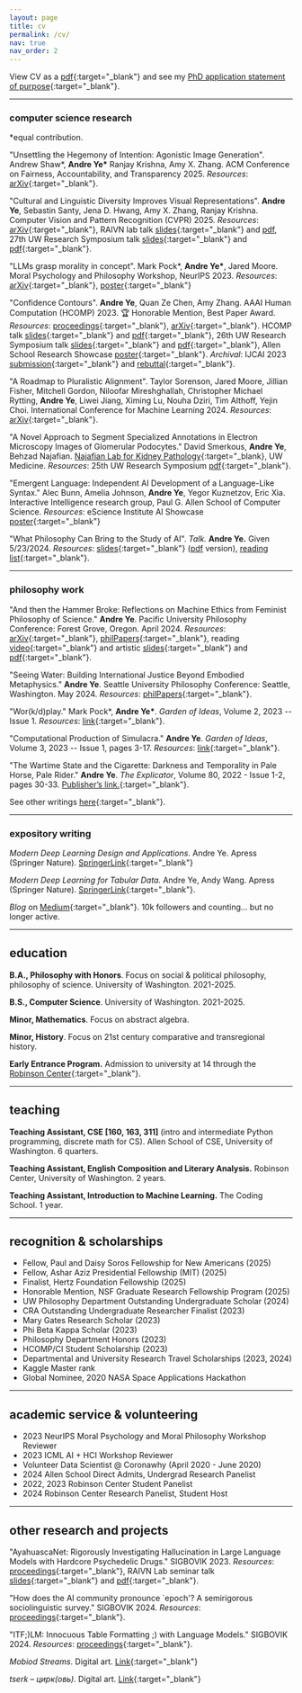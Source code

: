 ```yaml
---
layout: page
title: cv
permalink: /cv/
nav: true
nav_order: 2
---
```


View CV as a [pdf](/assets/pdf/Ye%20Resume%20Public.pdf){:target="_blank"} and see my [PhD application statement of purpose](/assets/pdf/phd-sop.pdf){:target="_blank"}.

---

### computer science research

*equal contribution.



"Unsettling the Hegemony of Intention: Agonistic Image Generation".
Andrew Shaw\*, **Andre Ye\*** Ranjay Krishna, Amy X. Zhang.
ACM Conference on Fairness, Accountability, and Transparency 2025.
*Resources*:
[arXiv](https://arxiv.org/abs/2502.15242){:target="_blank"}.

"Cultural and Linguistic Diversity Improves Visual Representations". 
**Andre Ye**, Sebastin Santy, Jena D. Hwang, Amy X. Zhang, Ranjay Krishna.
Computer Vision and Pattern Recognition (CVPR) 2025.
*Resources*:
[arXiv](https://arxiv.org/abs/2310.14356){:target="_blank"},
RAIVN lab talk [slides](https://docs.google.com/presentation/d/10c61-Nep6oZuO1l7jStpekaF1E4vfnpVpXPx-bxpPTg/edit?usp=sharing){:target="_blank"} and [pdf](/assets/pdf/RAIVN-presentation-11_28.pdf),
27th UW Research Symposium talk [slides](https://docs.google.com/presentation/d/15-6LxTeyhR1u4dJRnWlc0xLfYlBts5MbvXkjqCeX1iQ/edit?usp=sharing){:target="_blank"} and [pdf](/assets/pdf/URS%20-%20Cultural%20Relativity.pdf){:target="_blank"}.

"LLMs grasp morality in concept". 
Mark Pock*, **Andre Ye\***, Jared Moore.
Moral Psychology and Philosophy Workshop, NeurIPS 2023.
*Resources*:
[arXiv](https://arxiv.org/abs/2311.02294){:target="_blank"},
[poster](/assets/pdf/neurips-model-meaning-final.pdf){:target="_blank"}

"Confidence Contours".
**Andre Ye**, Quan Ze Chen, Amy Zhang.
AAAI Human Computation (HCOMP) 2023.
🏆 Honorable Mention, Best Paper Award.
*Resources*:
[proceedings](https://ojs.aaai.org/index.php/HCOMP/article/view/27559){:target="_blank"},
[arXiv](https://arxiv.org/abs/2308.07528){:target="_blank"}.
HCOMP talk [slides](https://docs.google.com/presentation/d/1e6VEJRU2SGr-0wFi85ZeyMlNQYvyw8ct5mxSrlU9hZQ/edit?usp=sharing){:target="_blank"} and [pdf](/assets/pdf/HCOMP-Presentation.pdf){:target="_blank"},
26th UW Research Symposium talk [slides](https://docs.google.com/presentation/d/17qrow18og678_tatb9ZtHjlaAQlSHnHcFnQ_k4DXO9c/edit?usp=sharing){:target="_blank"} and [pdf](/assets/pdf/urp_confidence_contours.pdf){:target="_blank"},
Allen School Research Showcase [poster](/assets/pdf/confidence_contours_research_showcase.pdf){:target="_blank"}.
*Archival*:
IJCAI 2023 [submission](/assets/pdf/ijcai_confidence_contours_submission.pdf){:target="_blank"} and [rebuttal](/assets/pdf/ijcai_confidence_contours_rebuttal.pdf){:target="_blank"}.

"A Roadmap to Pluralistic Alignment".
Taylor Sorenson, Jared Moore, Jillian Fisher, Mitchell Gordon, Niloofar Mireshghallah, Christopher Michael Rytting, **Andre Ye**, Liwei Jiang, Ximing Lu, Nouha Dziri, Tim Althoff, Yejin Choi.
International Conference for Machine Learning 2024.
*Resources*:
[arXiv](https://arxiv.org/abs/2402.05070){:target="_blank"}.

"A Novel Approach to Segment Specialized Annotations in Electron Microscopy Images of Glomerular Podocytes."
David Smerkous, **Andre Ye**, Behzad Najafian.
[Najafian Lab for Kidney Pathology](https://dlmp.uw.edu/research-labs/najafian){:target="_blank}, UW Medicine.
*Resources*:
25th UW Research Symposium [pdf](/assets/pdf/podocyte_seg.pdf){:target="_blank"}.

"Emergent Language: Independent AI Development of a Language-Like Syntax."
Alec Bunn, Amelia Johnson, **Andre Ye**, Yegor Kuznetzov, Eric Xia.
Interactive Intelligence research group, Paul G. Allen School of Computer Science.
*Resources*:
eScience Institute AI Showcase [poster](/assets/pdf/emergent_language.pdf){:target="_blank"}

"What Philosophy Can Bring to the Study of AI". *Talk.* **Andre Ye.** Given 5/23/2024.
*Resources*:
[slides](https://docs.google.com/presentation/d/1WIepD1SvyePmvww6u2t2AkHGSH_dGH9ErZNrxn6fA1Q/edit#slide=id.p){:target="_blank"} ([pdf](/assets/pdf/Ranjay%20Group%20-%20Philosophy%20x%20AI.pdf) version), [reading list](https://docs.google.com/document/d/1YUB32IRPXfx4Z5jvbeVPOrM1ov6WwcM0hAZUyt0hXy0/edit){:target="_blank"}.

---

### philosophy work



"And then the Hammer Broke: Reflections on Machine Ethics from Feminist Philosophy of Science."
**Andre Ye**.
Pacific University Philosophy Conference: Forest Grove, Oregon. April 2024.
*Resources*:
[arXiv](https://arxiv.org/abs/2403.05805){:target="_blank"},
[philPapers](https://philpapers.org/rec/YEATTV){:target="_blank"},
reading [video](https://youtu.be/Rob_OLoSZ64){:target="_blank"} and artistic [slides](https://docs.google.com/presentation/d/1PrUgoPwqw0bPweM-l57m1kGAEQz5JsZGPCykjq1N5cI/edit?usp=sharing){:target="_blank"} and [pdf](/assets/pdf/PacU%20Phil%20Conference%20Presentation.pdf){:target="_blank"}.

"Seeing Water: Building International Justice Beyond Embodied Metaphysics."
**Andre Ye**.
Seattle University Philosophy Conference: Seattle, Washington. May 2024.
*Resources*:
[philPapers](https://philpapers.org/rec/YESWBR){:target="_blank"}.

"Wor(k/d)play."
Mark Pock*, **Andre Ye\***.
*Garden of Ideas*, Volume 2, 2023 -- Issue 1.
*Resources*:
[link](/writing/files/workdplay.pdf){:target="_blank"}.


"Computational Production of Simulacra."
**Andre Ye**.
*Garden of Ideas*, Volume 3, 2023 -- Issue 1, pages 3-17.
*Resources*:
[link](/assets/pdf/garden-of-ideas-1-17.pdf){:target="_blank"}.

"The Wartime State and the Cigarette: Darkness and Temporality in Pale Horse, Pale Rider."
**Andre Ye**.
*The Explicator*, Volume 80, 2022 - Issue 1-2, pages 30-33.
[Publisher’s link.](https://www.tandfonline.com/doi/full/10.1080/00144940.2022.2063706){:target="_blank"}.

See other writings [here](https://andre-ye.github.io/writing/philosophy){:target="_blank"}.

---

### expository writing



*Modern Deep Learning Design and Applications*.
Andre Ye.
Apress (Springer Nature).
[SpringerLink](https://link.springer.com/book/10.1007/978-1-4842-7413-2){:target="_blank"}

*Modern Deep Learning for Tabular Data.*
Andre Ye, Andy Wang.
Apress (Springer Nature).
[SpringerLink](https://link.springer.com/book/10.1007/978-1-4842-8692-0){:target="_blank"}.

*Blog* on [Medium](https://andre-ye.medium.com/){:target="_blank"}.
10k followers and counting... but no longer active.

---

## education



**B.A., Philosophy with Honors**.
Focus on social & political philosophy, philosophy of science.
University of Washington. 2021-2025.

**B.S., Computer Science**.
University of Washington. 2021-2025.

**Minor, Mathematics**.
Focus on abstract algebra.

**Minor, History**.
Focus on 21st century comparative and transregional history.

**Early Entrance Program.**
Admission to university at 14 through the [Robinson Center](https://robinsoncenter.uw.edu/){:target="_blank"}.

---

## teaching



**Teaching Assistant, CSE [160, 163, 311]** (intro and intermediate Python programming, discrete math for CS).
Allen School of CSE, University of Washington.
6 quarters.

**Teaching Assistant, English Composition and Literary Analysis.**
Robinson Center, University of Washington.
2 years.

**Teaching Assistant, Introduction to Machine Learning.**
The Coding School.
1 year.

---

## recognition & scholarships

- Fellow, Paul and Daisy Soros Fellowship for New Americans (2025)
- Fellow, Ashar Aziz Presidential Fellowship (MIT) (2025)
- Finalist, Hertz Foundation Fellowship (2025)
- Honorable Mention, NSF Graduate Research Fellowship Program (2025)
- UW Philosophy Department Outstanding Undergraduate Scholar (2024)
- CRA Outstanding Undergraduate Researcher Finalist (2023)
- Mary Gates Research Scholar (2023)
- Phi Beta Kappa Scholar (2023)
- Philosophy Department Honors (2023)
- HCOMP/CI Student Scholarship (2023)
- Departmental and University Research Travel Scholarships (2023, 2024)
- Kaggle Master rank
- Global Nominee, 2020 NASA Space Applications Hackathon

---

## academic service & volunteering



- 2023 NeurIPS Moral Psychology and Moral Philosophy Workshop Reviewer
- 2023 ICML AI + HCI Workshop Reviewer
- Volunteer Data Scientist @ Coronawhy (April 2020 - June 2020)
- 2024 Allen School Direct Admits, Undergrad Research Panelist
- 2022, 2023 Robinson Center Student Panelist
- 2024 Robinson Center Research Panelist, Student Host

---

## other research and projects



"AyahuascaNet: Rigorously Investigating Hallucination in Large Language Models with Hardcore Psychedelic Drugs." SIGBOVIK 2023.
*Resources*:
[proceedings](/assets/pdf/SIGBOVIK_2023.pdf){:target="_blank"},
RAIVN Lab seminar talk [slides](https://docs.google.com/presentation/d/1kiU1Vlu2yo3pYGjeEF4cMzE8EKvMi3MvQb9WUDq1oio/edit?usp=sharing){:target="_blank"} and [pdf](/assets/pdf/AyahuascaNet.pdf){:target="_blank"}.

"How does the AI community pronounce `epoch'? A semirigorous sociolinguistic survey." 
SIGBOVIK 2024.
*Resources*:
[proceedings](/assets/pdf/Epoch_SIGBOVIK_2024.pdf){:target="_blank"}.

"ITF;)LM: Innocuous Table Formatting ;) with Language Models." SIGBOVIK 2024. 
*Resources*:
[proceedings](/assets/pdf/Table_SIGBOVIK_2024.pdf){:target="_blank"}.

*Mobiod Streams*. Digital art.
[Link](https://andre-ye.github.io/mobiod-streams/){:target="_blank"}

*tserk – цирк(овь)*. Digital art.
[Link](https://andre-ye.github.io/tserk/){:target="_blank"}





<!-- ## misc
- Languages: English (native), Mandarin Chinese (conversational), Russian (basic), French (learning) -->
<!-- - Typing speed over 150 wpm -->


<!-- ---
layout: cv
permalink: /cv/
title: cv
nav: true
nav_order: 2
cv_pdf: Ye_Resume_Officially.pdf
--- -->
